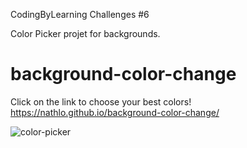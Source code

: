 CodingByLearning Challenges #6

Color Picker projet for backgrounds.
# background-color-change

Click on the link to choose your best colors! https://nathlo.github.io/background-color-change/

![color-picker](https://user-images.githubusercontent.com/39729374/149348636-f35bfe7c-6a85-4532-a9ca-2dcb6904e6bb.png)
